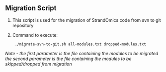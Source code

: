 ## Migration Script

1. This script is used for the migration of StrandOmics code from svn to git repository

2. Command to execute:

		./migrate-svn-to-git.sh all-modules.txt dropped-modules.txt

*Note - the first parameter is the file containing the modules to be migrated
		the second parameter is the file containing the modules to be skipped/dropped from migration* 
